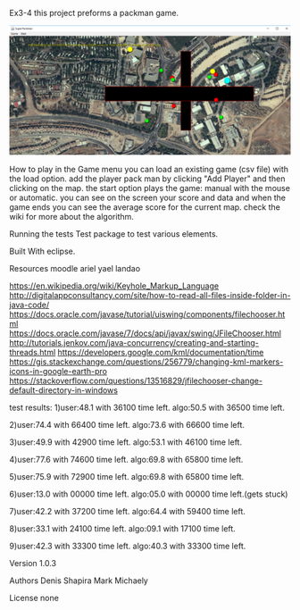 Ex3-4
this project preforms a packman game.

![alt text](https://github.com/aripash/Super-Packman/blob/master/Capture.PNG)

How to play
in the Game menu you can load an existing game (csv file) with the load option.
add the player pack man by clicking "Add Player" and then clicking on the map.
the start option plays the game:
manual with the mouse or automatic.
you can see on the screen your score and data and when the game ends you can see the average
score for the current map.
check the wiki for more about the algorithm.

Running the tests
Test package to test various elements.

Built With
eclipse.

Resources
moodle ariel yael landao    

https://en.wikipedia.org/wiki/Keyhole_Markup_Language
http://digitalappconsultancy.com/site/how-to-read-all-files-inside-folder-in-java-code/
https://docs.oracle.com/javase/tutorial/uiswing/components/filechooser.html
https://docs.oracle.com/javase/7/docs/api/javax/swing/JFileChooser.html
http://tutorials.jenkov.com/java-concurrency/creating-and-starting-threads.html
https://developers.google.com/kml/documentation/time
https://gis.stackexchange.com/questions/256779/changing-kml-markers-icons-in-google-earth-pro
https://stackoverflow.com/questions/13516829/jfilechooser-change-default-directory-in-windows

test results:
1)user:48.1 with 36100 time left. algo:50.5 with 36500 time left.

2)user:74.4 with 66400 time left. algo:73.6 with 66600 time left.

3)user:49.9 with 42900 time left. algo:53.1 with 46100 time left.

4)user:77.6 with 74600 time left. algo:69.8 with 65800 time left.

5)user:75.9 with 72900 time left. algo:69.8 with 65800 time left.

6)user:13.0 with 00000 time left. algo:05.0 with 00000 time left.(gets stuck)

7)user:42.2 with 37200 time left. algo:64.4 with 59400 time left.

8)user:33.1 with 24100 time left. algo:09.1 with 17100 time left.

9)user:42.3 with 33300 time left. algo:40.3 with 33300 time left.

Version
1.0.3

Authors
Denis Shapira
Mark Michaely

License
none
